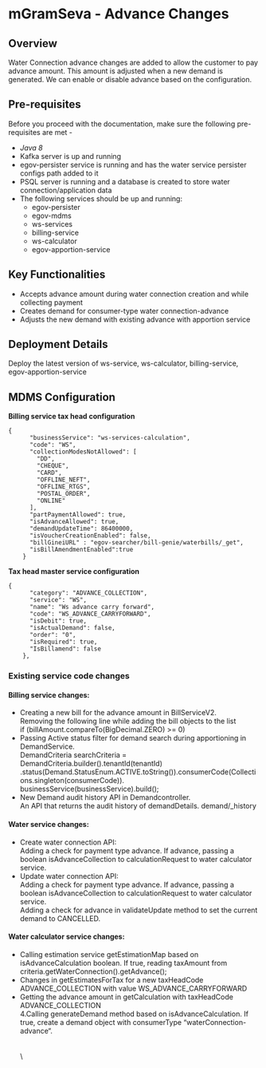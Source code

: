 # mGramSeva - Advance Changes

## **Overview**

Water Connection advance changes are added to allow the customer to pay advance amount. This amount is adjusted when a new demand is generated. We can enable or disable advance based on the configuration.

## Pre-requisites

Before you proceed with the documentation, make sure the following pre-requisites are met -

* _Java 8_
* Kafka server is up and running
* egov-persister service is running and has the water service persister configs path added to it
* PSQL server is running and a database is created to store water connection/application data
* The following services should be up and running:
  * egov-persister
  * egov-mdms
  * ws-services
  * billing-service
  * ws-calculator
  * egov-apportion-service

## Key Functionalities

* Accepts advance amount during water connection creation and while collecting payment
* Creates demand for consumer-type water connection-advance
* Adjusts the new demand with existing advance with apportion service

## Deployment Details

Deploy the latest version of ws-service, ws-calculator, billing-service, egov-apportion-service

## MDMS Configuration

**Billing service tax head configuration**

```
{
      "businessService": "ws-services-calculation",
      "code": "WS",
      "collectionModesNotAllowed": [
        "DD",
        "CHEQUE",
        "CARD",
        "OFFLINE_NEFT",
        "OFFLINE_RTGS",
        "POSTAL_ORDER",
        "ONLINE"
      ],
      "partPaymentAllowed": true,
      "isAdvanceAllowed": true,
      "demandUpdateTime": 86400000,
      "isVoucherCreationEnabled": false,
      "billGineiURL" : "egov-searcher/bill-genie/waterbills/_get",
      "isBillAmendmentEnabled":true
    }
```

**Tax head master service configuration**

```
{
      "category": "ADVANCE_COLLECTION",
      "service": "WS",
      "name": "Ws advance carry forward",
      "code": "WS_ADVANCE_CARRYFORWARD",
      "isDebit": true,
      "isActualDemand": false,
      "order": "0",
      "isRequired": true,
      "IsBillamend": false
    },
```

### **Existing service code changes**

#### **Billing service changes:**

* Creating a new bill for the advance amount in BillServiceV2.\
  Removing the following line while adding the bill objects to the list\
  if (billAmount.compareTo(BigDecimal.ZERO) >= 0)
* Passing Active status filter for demand search during apportioning in DemandService.\
  DemandCriteria searchCriteria = DemandCriteria.builder().tenantId(tenantId)\
  .status(Demand.StatusEnum.ACTIVE.toString()).consumerCode(Collections.singleton(consumerCode)). businessService(businessService).build();
* New Demand audit history API in Demandcontroller.\
  An API that returns the audit history of demandDetails. demand/\_history

#### **Water service changes:**

* Create water connection API:\
  Adding a check for payment type advance. If advance, passing a boolean isAdvanceCollection to calculationRequest to water calculator service.
* Update water connection API:\
  Adding a check for payment type advance. If advance, passing a boolean isAdvanceCollection to calculationRequest to water calculator service.\
  Adding a check for advance in validateUpdate method to set the current demand to CANCELLED.

#### **Water calculator service changes:**

* Calling estimation service getEstimationMap based on isAdvanceCalculation boolean. If true, reading taxAmount from criteria.getWaterConnection().getAdvance();
* Changes in getEstimatesForTax for a new taxHeadCode ADVANCE\_COLLECTION with value WS\_ADVANCE\_CARRYFORWARD
* Getting the advance amount in getCalculation with taxHeadCode ADVANCE\_COLLECTION\
  4.Calling generateDemand method based on isAdvanceCalculation. If true, create a demand object with consumerType “waterConnection-advance“.\
  \
  \
  \
